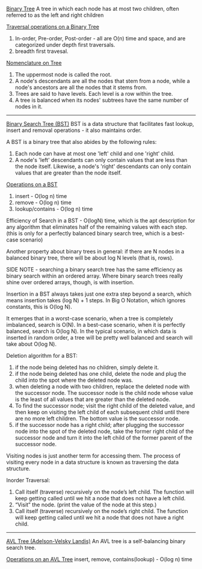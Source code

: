 <u>Binary  Tree</u>
A tree in which each node has at most two children, often referred to as the left and right children

<u>Traversal operations on a Binary Tree</u> 
1. In-order, Pre-order, Post-order - all are O(n) time and space, and are categorized under depth first traversals.
2. breadth first travesal.

<u>Nomenclature on Tree</u>
1. The uppermost node is called the root.
2. A node's descendants are all the nodes that stem from a node, while a node's ancestors are all the nodes that it stems from.
3. Trees are said to have levels. Each level is a row within the tree.
4. A tree is balanced when its nodes' subtrees have the same number of nodes in it.

***
<u>Binary Search Tree (BST)</u>
BST is a data structure that facilitates fast lookup, insert and removal operations - it also maintains order.

A BST is a binary tree that also abides by the following rules:
1. Each node can have at most one 'left' child and one 'right' child.
2. A node's 'left' descendants can only contain values that are less than the node itself. Likewise, a node's 'right' descendants can only contain values that are greater than the node itself.

<u>Operations on a BST</u>
1. insert - O(log n) time
2. remove - O(log n) time
3. lookup/contains - O(log n) time

Efficiency of Search in a BST - O(logN) time, which is the apt description for any algorithm that eliminates half of the remaining values with each step. (this is only for a perfectly balanced binary search tree, which is a best-case scenario)

Another property about binary trees in general: if there are N nodes in a balanced binary tree, there will be about log N levels (that is, rows).

SIDE NOTE - searching a binary search tree has the same efficiency as binary search within an ordered array. Where binary search trees really shine over ordered arrays, though, is with insertion.

Insertion in a BST always takes just one extra step beyond a search, which means insertion takes (log N) + 1 steps.  In Big O Notation, which ignores constants, this is O(log N).

It emerges that in a worst-case scenario, when a tree is completely imbalanced, search is O(N). In a best-case scenario, when it is perfectly balanced, search is O(log N). In the typical scenario, in which data is inserted in random order, a tree will be pretty well balanced and search will take about O(log N).

Deletion algorithm for a BST:
1. if the node being deleted has no children, simply delete it.
2. if the node being deleted has one child, delete the node and plug the child into the spot where the deleted node was.
3. when deleting a node with two children, replace the deleted node with the successor node. The successor node is the child node whose value is the least of all values that are greater than the deleted node.
4. To find the successor node; visit the right child of the deleted value, and then keep on visiting the left child of each subsequent child until there are no more left children. The bottom value is the successor node.
5. if the successor node has a right child; after plugging the successor node into the spot of the deleted node, take the former right child of the successor node and turn it into the left child of the former parent of the successor node.

Visiting nodes is just another term for accessing them. The process of visiting every node in a data structure is known as traversing the data structure.

Inorder Traversal:
1. Call itself (traverse) recursively on the node’s left child. The function will keep getting called until we hit a node that does not have a left child.
2. “Visit” the node. (print the value of the node at this step.)
3. Call itself (traverse) recursively on the node’s right child. The function will keep getting called until we hit a node that does not have a right child.

***
<u>AVL Tree (Adelson-Velsky Landis)</u>
An AVL tree is a self-balancing binary search tree.

<u>Operations on an AVL Tree</u> 
insert, remove, contains(lookup) - O(log n) time